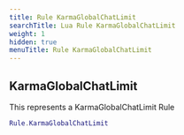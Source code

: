```yaml
---
title: Rule KarmaGlobalChatLimit
searchTitle: Lua Rule KarmaGlobalChatLimit
weight: 1
hidden: true
menuTitle: Rule KarmaGlobalChatLimit
---
```

## KarmaGlobalChatLimit

This represents a KarmaGlobalChatLimit Rule
```lua
Rule.KarmaGlobalChatLimit
```